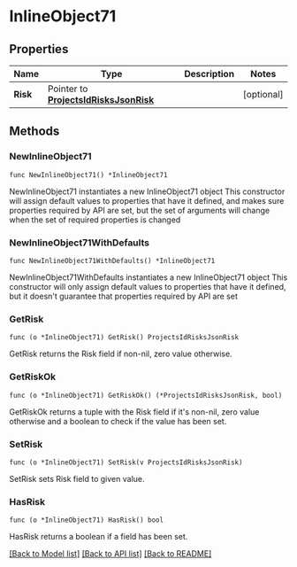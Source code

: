 # InlineObject71

## Properties

Name | Type | Description | Notes
------------ | ------------- | ------------- | -------------
**Risk** | Pointer to [**ProjectsIdRisksJsonRisk**](ProjectsIdRisksJsonRisk.md) |  | [optional] 

## Methods

### NewInlineObject71

`func NewInlineObject71() *InlineObject71`

NewInlineObject71 instantiates a new InlineObject71 object
This constructor will assign default values to properties that have it defined,
and makes sure properties required by API are set, but the set of arguments
will change when the set of required properties is changed

### NewInlineObject71WithDefaults

`func NewInlineObject71WithDefaults() *InlineObject71`

NewInlineObject71WithDefaults instantiates a new InlineObject71 object
This constructor will only assign default values to properties that have it defined,
but it doesn't guarantee that properties required by API are set

### GetRisk

`func (o *InlineObject71) GetRisk() ProjectsIdRisksJsonRisk`

GetRisk returns the Risk field if non-nil, zero value otherwise.

### GetRiskOk

`func (o *InlineObject71) GetRiskOk() (*ProjectsIdRisksJsonRisk, bool)`

GetRiskOk returns a tuple with the Risk field if it's non-nil, zero value otherwise
and a boolean to check if the value has been set.

### SetRisk

`func (o *InlineObject71) SetRisk(v ProjectsIdRisksJsonRisk)`

SetRisk sets Risk field to given value.

### HasRisk

`func (o *InlineObject71) HasRisk() bool`

HasRisk returns a boolean if a field has been set.


[[Back to Model list]](../README.md#documentation-for-models) [[Back to API list]](../README.md#documentation-for-api-endpoints) [[Back to README]](../README.md)


